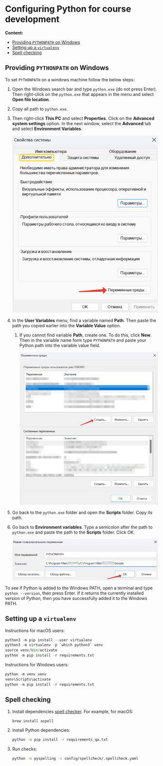 # Configuring Python for course development

**Content:**

* [Providing `PYTHONPATH` on Windows](#pythonpath-windows)
* [Setting up a `virtualenv`](#setting-virtualenv)
* [Spell checking](#spell-checking)

## <a name="pythonpath-windows"></a>Providing `PYTHONPATH` on Windows

To set `PYTHONPATH` on a windows machine follow the below steps:

1. Open the Windows search bar and type `python.exe` (do not press Enter).
Then right-click on the `python.exe` that appears in the menu and select **Open file location**.
2. Copy all path to `python.exe`.
3. Then right-click **This PC** and select **Properties**. Сlick on the
**Advanced system settings** option. In the next window, select the
**Advanced** tab and select **Environment Variables**.

   ![properties](../images/properties.png)

4. In the **User Variables** menu, find a variable named **Path**.
Then paste the path you copied earlier into the **Variable Value** option.
   1. If you cannot find variable **Path**, create one. To do this, click **New**.
      Then in the variable name form type `PYTHONPATH` and paste your Python path into
      the variable value field.

      ![new path](../images/new_pythonpath.png)

5. Go back to the `python.exe` folder and open the **Scripts** folder. Copy its path.
6. Go back to **Environment variables**. Type a semicolon after the path to `python.exe` and
paste the path to the **Scripts** folder. Click OK.

   ![creating path](../images/creating_pythonpath.png)

To see if Python is added to the Windows PATH, open a terminal and type `python --version`,
then press Enter. If it returns the currently installed version of Python, then you have
successfully added it to the Windows PATH.

## <a name="setting-virtualenv"></a>Setting up a `virtualenv`

Instructions for macOS users:

```py
python3 -m pip install --user virtualenv
python3 -m virtualenv -p `which python3` venv
source venv/bin/activate
python -m pip install -r requirements.txt
```

Instructions for Windows users:

```py
python -m venv venv
venv\Scripts\activate
python -m pip install -r requirements.txt
```

## <a name="spell-checking"></a>Spell checking

1. Install dependencies
   [spell checker](https://facelessuser.github.io/pyspelling/#usage-in-linux).
   For example, for macOS:

   ```bash
   brew install aspell
   ```

2. Install Python dependencies:

   ```bash
   python -m pip install -r requirements_qa.txt
   ```

3. Run checks:

   ```bash
   python -m pyspelling -c config/spellcheck/.spellcheck.yaml
   ```
